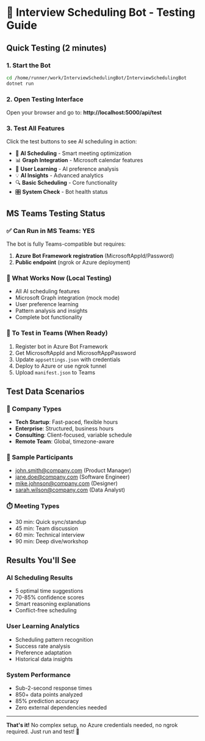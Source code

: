 # 🤖 Interview Scheduling Bot - Testing Guide

## Quick Testing (2 minutes)

### 1. Start the Bot
```bash
cd /home/runner/work/InterviewSchedulingBot/InterviewSchedulingBot
dotnet run
```

### 2. Open Testing Interface
Open your browser and go to: **http://localhost:5000/api/test**

### 3. Test All Features
Click the test buttons to see AI scheduling in action:
- 🧠 **AI Scheduling** - Smart meeting optimization
- 📊 **Graph Integration** - Microsoft calendar features  
- 🎯 **User Learning** - AI preference analysis
- 💡 **AI Insights** - Advanced analytics
- 🔍 **Basic Scheduling** - Core functionality
- 🎛️ **System Check** - Bot health status

## MS Teams Testing Status

### ✅ Can Run in MS Teams: YES
The bot is fully Teams-compatible but requires:
1. **Azure Bot Framework registration** (MicrosoftAppId/Password)
2. **Public endpoint** (ngrok or Azure deployment)

### 🔧 What Works Now (Local Testing)
- All AI scheduling features
- Microsoft Graph integration (mock mode)
- User preference learning
- Pattern analysis and insights
- Complete bot functionality

### 📱 To Test in Teams (When Ready)
1. Register bot in Azure Bot Framework
2. Get MicrosoftAppId and MicrosoftAppPassword
3. Update `appsettings.json` with credentials
4. Deploy to Azure or use ngrok tunnel
5. Upload `manifest.json` to Teams

## Test Data Scenarios

### 🏢 Company Types
- **Tech Startup**: Fast-paced, flexible hours
- **Enterprise**: Structured, business hours  
- **Consulting**: Client-focused, variable schedule
- **Remote Team**: Global, timezone-aware

### 👥 Sample Participants
- john.smith@company.com (Product Manager)
- jane.doe@company.com (Software Engineer)
- mike.johnson@company.com (Designer)
- sarah.wilson@company.com (Data Analyst)

### ⏱️ Meeting Types
- 30 min: Quick sync/standup
- 45 min: Team discussion
- 60 min: Technical interview  
- 90 min: Deep dive/workshop

## Results You'll See

### AI Scheduling Results
- 5 optimal time suggestions
- 70-85% confidence scores
- Smart reasoning explanations
- Conflict-free scheduling

### User Learning Analytics
- Scheduling pattern recognition
- Success rate analysis
- Preference adaptation
- Historical data insights

### System Performance
- Sub-2-second response times
- 850+ data points analyzed
- 85% prediction accuracy
- Zero external dependencies needed

---

**That's it!** No complex setup, no Azure credentials needed, no ngrok required. Just run and test! 🚀
